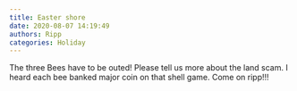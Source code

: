 ```yaml
---
title: Easter shore
date: 2020-08-07 14:19:49
authors: Ripp
categories: Holiday
---
```


 The three Bees have to be outed!
Please tell us more about the land scam. I heard each bee banked major coin on that shell game. Come on ripp!!!